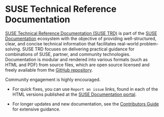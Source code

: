 # SUSE Technical Reference Documentation



[SUSE Technical Reference Documentation (SUSE TRD)](https://documentation.suse.com/?tab=trd) is part of the [SUSE Documentation](https://documentation.suse.com/) ecosystem with the objective of providing well-structured, clear, and concise technical information that facilitates real-world problem-solving.
SUSE TRD focuses on delivering practical guidance for combinations of SUSE, partner, and community technologies.
Documentation is modular and rendered into various formats (such as HTML and PDF) from source files, which are open source licensed and freely available from the [GitHub repository](https://github.com/SUSE/technical-reference-documentation).



Community engagement is highly encouraged.

- For quick fixes, you can use `Report an issue` links, found in each of the HTML versions published at the [SUSE Documentation portal](https://documentation.suse.com/?tab=trd).

- For longer updates and new documentation, see the [Contributors Guide](https://documentation.suse.com/trd/contributors/) for extensive guidance.
